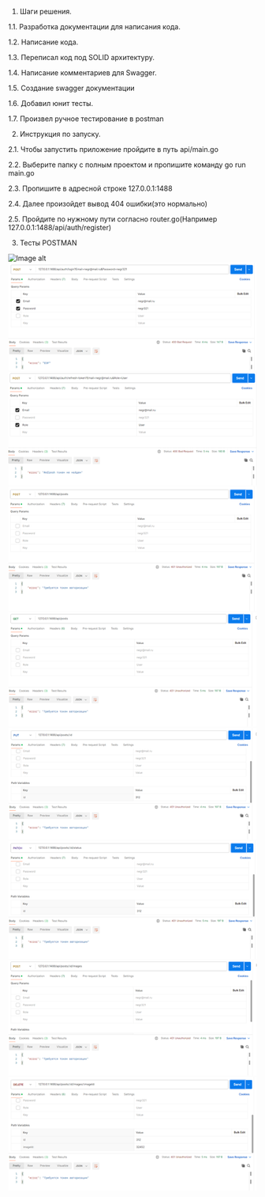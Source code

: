 1. Шаги решения.

1.1. Разработка документации для написания кода.

1.2. Написание кода.

1.3. Переписал код под SOLID архитектуру.

1.4. Написание комментариев для Swagger.

1.5. Создание swagger документации

1.6. Добавил юнит тесты.

1.7. Произвел ручное тестирование в postman

2. Инструкция по запуску.

2.1. Чтобы запустить приложение пройдите в путь api/main.go

2.2. Выберите папку с полным проектом и пропишите команду go run main.go

2.3. Пропишите в адресной строке 127.0.0.1:1488

2.4. Далее произойдет вывод 404 ошибки(это нормально)

2.5. Пройдите по нужному пути согласно router.go(Например 127.0.0.1:1488/api/auth/register)

3. Тесты POSTMAN 



![Image alt](https://github.com/rembov/apicpt/raw/main/images/qw.png)
![Image alt](https://github.com/rembov/apicpt/raw/main/images/2.png)
![Image alt](https://github.com/rembov/apicpt/raw/main/images/3.png)
![Image alt](https://github.com/rembov/apicpt/raw/main/images/4.png)
![Image alt](https://github.com/rembov/apicpt/raw/main/images/5.png)
![Image alt](https://github.com/rembov/apicpt/raw/main/images/6.png)
![Image alt](https://github.com/rembov/apicpt/raw/main/images/7.png)
![Image alt](https://github.com/rembov/apicpt/raw/main/images/8.png)
![Image alt](https://github.com/rembov/apicpt/raw/main/images/9.png)









